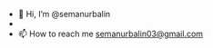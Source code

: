 - 👋 Hi, I’m @semanurbalin
- 
- 📫 How to reach me semanurbalin03@gmail.com

<!---
semanurb/semanurb is a ✨ special ✨ repository because its `README.md` (this file) appears on your GitHub profile.
You can click the Preview link to take a look at your changes.
--->
